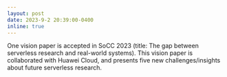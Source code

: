 ```yaml
---
layout: post
date: 2023-9-2 20:39:00-0400
inline: true
---
```


One vision paper is accepted in SoCC 2023 (title: The gap between serverless research and real-world systems).
This vision paper is collaborated with Huawei Cloud, and presents five new challenges/insights about future serverless research.
